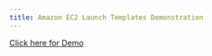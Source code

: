 ```yaml
---
title: Amazon EC2 Launch Templates Demonstration
---
```

[Click here for Demo](https://emergingtalent.contentcontroller.com/ScormEngineInterface/dispatch/lti/ltiDispatch.html?studentId=3be48112-3a9a-4511-9e79-732b10450687&studentName&redirectOnExitUrl=https%3A%2F%2Fawsrestart.instructure.com%2Fcourses%2F3659%2Fmodules&config=%7B%22dispatchVersion%22%3A%221%22%2C%22contentUrl%22%3A%22https%3A%2F%2Femergingtalent.contentcontroller.com%2Fapi%2Flaunch%2Fbundle%2Fcontent%2F32526%2F3AxXfZ_hmOg8HA-Nseo104ZfdB6O%3Flticlaimssecret%3DS0Gv5UNGNBxdFiu_eGonKOnzVY1u%26learnerid%3DLEARNER_ID%26fname%3DLEARNER_FNAME%26lname%3DLEARNER_LNAME%26pipeurl%3DPIPE_URL%26redirecturl%3DREDIRECT_URL_REGISTRATION_ARGUMENT%22%2C%22dispatchRoot%22%3A%22https%3A%2F%2Femergingtalent.contentcontroller.com%2FScormEngineInterface%2Fdispatch%2F%22%2C%22preLaunchConfigurationUrl%22%3A%22https%3A%2F%2Femergingtalent.contentcontroller.com%2Fapi%2Flaunch%2Fconfig%2Fbundle%2Fcontent%2F32526%2F3AxXfZ_hmOg8HA-Nseo104ZfdB6O%22%7D&ltiOutcomeUrl=https%3A%2F%2Femergingtalent.contentcontroller.com%2FScormEngineInterface%2Fdispatch%2FDispatchRequest.jsp%3FmethodName%3DAssignmentandGradeServices%26tenant%3Dece7f9a0-2968-4539-8cd5-a96240ba1448%26ltiOutcomeInfo%3D0748be88-e364-4892-94de-4b20743a8f66%26score%3D_SCORE_%26ltiState%3D_STATE_)